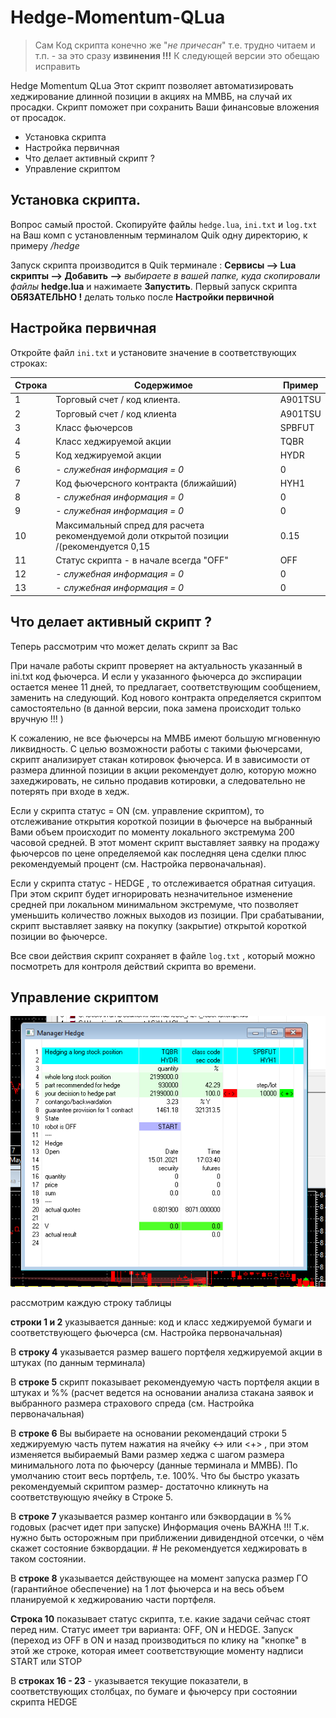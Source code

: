# Hedge-Momentum-QLua

> Сам Код скрипта конечно же "*не причесан*" т.е. трудно читаем и т.п. - за это сразу **извинения !!!**
> К следующей версии это обещаю исправить

Hedge Momentum QLua
Этот скрипт позволяет автоматизировать хеджирование длинной позиции в акциях на ММВБ,
на случай их просадки.
Скрипт поможет при сохранить Ваши финансовые вложения от просадок.

 * Установка скрипта
 * Настройка первичная
 * Что делает активный скрипт ?
 * Управление скриптом

## Установка скрипта.
Вопрос самый простой. Скопируйте файлы 
`hedge.lua`, `ini.txt` и `log.txt` на Ваш комп с установленным терминалом Quik одну директорию, к примеру */hedge* 

Запуск скрипта производится в Quik терминале : **Сервисы --> Lua скрипты --> Добавить -->** *выбираете в вашей папке, куда скопировали файлы* **hedge.lua** и нажимаете **Запустить**. Первый запуск скрипта **ОБЯЗАТЕЛЬНО !** делать только после **Настройки первичной**



## Настройка первичная 

Откройте файл `ini.txt` и установите значение в соответствующих строках:


| Строка | Содержимое      |Пример |
|------|-----------------------------------------------------------------------|--------------|
| 1 | Торговый счет / код клиента. | A901TSU |
| 2 | Торговый счет / код клиенta | A901TSU |
| 3 | Класс фьючерсов |SPBFUT |
| 4 | Класс хеджируемой акции | TQBR |
| 5 | Код хеджируемой акции | HYDR |
| 6 | *- служебная информация = 0* | 0|
| 7 | Код фьючерсного контракта (ближайший) | HYH1 |
| 8 | *- служебная информация = 0*  | 0 |
| 9 | *- служебная информация = 0*  | 0 |
| 10 | Максимальный спред для расчета рекомендуемой доли открытой позиции /(рекомендуется 0,15 | 0.15 |
| 11 | Статус скрипта - в начале всегда "OFF"  | OFF |
| 12 | *- служебная информация = 0*  | 0 |
| 13 | *- служебная информация = 0* | 0 |


## Что делает активный скрипт ?
Теперь рассмотрим что может делать скрипт за Вас

При начале работы скрипт проверяет на актуальность указанный в ini.txt код фьючерса. И если у указанного фьючерса до экспирации остается менее 11 дней, то предлагает, соответствующим сообщением, заменить на следующий. Код нового контракта определяется скриптом самостоятельно (в данной версии, пока замена происходит только вручную !!! )

К сожалению, не все фьючерсы на ММВБ имеют большую мгновенную ликвидность. С целью возможности работы с такими фьючерсами, скрипт анализирует стакан котировок фьючерса. И в зависимости от размера длинной позиции в акции рекомендует долю, которую можно захеджировать, не сильно продавив котировки, а следовательно не потерять при входе в хедж.

Если у скрипта статус = ON (см. управление скриптом), то отслеживание открытия короткой позиции в фьючерсе на выбранный Вами объем происходит по моменту локального экстремума 200 часовой средней. В этот момент скрипт выставляет заявку на продажу фьючерсов по цене определяемой как последняя цена сделки плюс рекомендуемый процент (см. Настройка первоначальная).

Если у скрипта статус - HEDGE , то отслеживается обратная ситуация. При этом скрипт будет игнорировать незначительное изменение средней при локальном минимальном экстремуме, что позволяет уменьшить количество ложных выходов из позиции. При срабатывании, скрипт выставляет заявку на покупку (закрытие) открытой короткой позиции во фьючерсе.

Все свои действия скрипт сохраняет в файле `log.txt` , который можно посмотреть для контроля действий скрипта во времени.


## Управление скриптом

![](https://github.com/iafonkin/Hedge-Momentum-QLua/blob/main/window_1.png)


рассмотрим каждую строку таблицы

**строки 1 и 2** указывается данные: код и класс хеджируемой бумаги и соответствующего фьючерса (см. Настройка первоначальная)

В **строку 4** указывается размер вашего портфеля хеджируемой акции в штуках (по данным терминала)

В **строке 5** скрипт показывает рекомендуемую часть портфеля акции в штуках и %% (расчет ведется на основании анализа стакана заявок и выбранного размера страхового спреда (см. Настройка первоначальная)

В **строке 6** Вы выбираете на основании рекомендаций строки 5 хеджируемую часть путем нажатия на ячейку <-> или <+> , при этом изменяется выбираемый Вами размер хеджа с шагом размера минимального лота по фьючерсу (данные терминала и ММВБ). По умолчанию стоит весь портфель, т.е. 100%. Что бы быстро указать рекомендуемый скриптом размер- достаточно кликнуть на соответствующую ячейку в Строке 5.

В **строке 7** указывается размер контанго или бэквордации в %% годовых (расчет идет при запуске) Информация очень ВАЖНА !!! Т.к. нужно быть осторожным при приближении дивидендной отсечки, о чём скажет состояние бэквордации. # Не рекомендуется хеджировать в таком состоянии.

В **строке 8** указывается действующее на момент запуска размер ГО (гарантийное обеспечение) на 1 лот фьючерса и на весь объем планируемой к хеджированию части портфеля.

**Строка 10** показывает статус скрипта, т.е. какие задачи сейчас стоят перед ним. Статус имеет три варианта: OFF, ON и HEDGE. Запуск (переход из OFF в ON и назад производиться по клику на "кнопке" в этой же строке, которая имеет соответствующие моменту надписи START или STOP

В **строках 16 - 23** - указывается текущие показатели, в соответствующих столбцах, по бумаге и фьючерсу при состоянии скрипта HEDGE 

